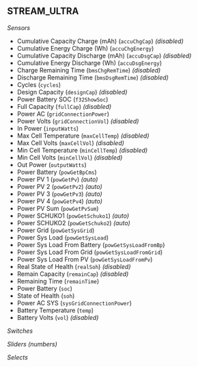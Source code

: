 ## STREAM_ULTRA

*Sensors*
- Cumulative Capacity Charge (mAh) (`accuChgCap`)   _(disabled)_
- Cumulative Energy Charge (Wh) (`accuChgEnergy`)
- Cumulative Capacity Discharge (mAh) (`accuDsgCap`)   _(disabled)_
- Cumulative Energy Discharge (Wh) (`accuDsgEnergy`)
- Charge Remaining Time (`bmsChgRemTime`)   _(disabled)_
- Discharge Remaining Time (`bmsDsgRemTime`)   _(disabled)_
- Cycles (`cycles`)
- Design Capacity (`designCap`)   _(disabled)_
- Power Battery SOC (`f32ShowSoc`)
- Full Capacity (`fullCap`)   _(disabled)_
- Power AC (`gridConnectionPower`)
- Power Volts (`gridConnectionVol`)   _(disabled)_
- In Power (`inputWatts`)
- Max Cell Temperature (`maxCellTemp`)   _(disabled)_
- Max Cell Volts (`maxCellVol`)   _(disabled)_
- Min Cell Temperature (`minCellTemp`)   _(disabled)_
- Min Cell Volts (`minCellVol`)   _(disabled)_
- Out Power (`outputWatts`)
- Power Battery (`powGetBpCms`)
- Power PV 1 (`powGetPv`)   _(auto)_
- Power PV 2 (`powGetPv2`)   _(auto)_
- Power PV 3 (`powGetPv3`)   _(auto)_
- Power PV 4 (`powGetPv4`)   _(auto)_
- Power PV Sum (`powGetPvSum`)
- Power SCHUKO1 (`powGetSchuko1`)   _(auto)_
- Power SCHUKO2 (`powGetSchuko2`)   _(auto)_
- Power Grid (`powGetSysGrid`)
- Power Sys Load (`powGetSysLoad`)
- Power Sys Load From Battery (`powGetSysLoadFromBp`)
- Power Sys Load From Grid (`powGetSysLoadFromGrid`)
- Power Sys Load From PV (`powGetSysLoadFromPv`)
- Real State of Health (`realSoh`)   _(disabled)_
- Remain Capacity (`remainCap`)   _(disabled)_
- Remaining Time (`remainTime`)
- Power Battery (`soc`)
- State of Health (`soh`)
- Power AC SYS (`sysGridConnectionPower`)
- Battery Temperature (`temp`)
- Battery Volts (`vol`)   _(disabled)_

*Switches*

*Sliders (numbers)*

*Selects*



